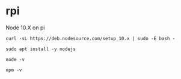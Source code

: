 # rpi

Node 10.X on pi

```
curl -sL https://deb.nodesource.com/setup_10.x | sudo -E bash -
```

```
sudo apt install -y nodejs
```

```
node -v
```

```
npm -v
```
